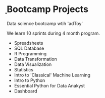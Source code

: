 # ฺBootcamp Projects

Data science bootcamp wtih 'adToy'

We learn 10 sprints during 4 month program.

- Spreadsheets
- SQL Database
- R Programming
- Data Transformation
- Data Visualization
- Statistics
- Intro to 'Classical' Machine Learning
- Intro to Python
- Essential Python for Data Anakyst
- Dashboard




